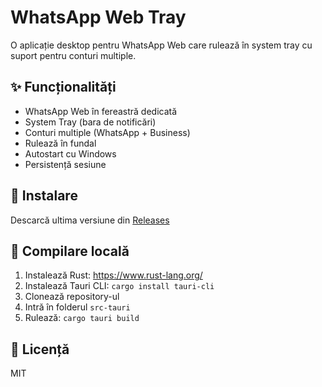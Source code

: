 # WhatsApp Web Tray

O aplicație desktop pentru WhatsApp Web care rulează în system tray cu suport pentru conturi multiple.

## ✨ Funcționalități

- WhatsApp Web în fereastră dedicată
- System Tray (bara de notificări)
- Conturi multiple (WhatsApp + Business)
- Rulează în fundal
- Autostart cu Windows
- Persistență sesiune

## 🚀 Instalare

Descarcă ultima versiune din [Releases](https://github.com/numele-tau/whatsapp-web-tray/releases)

## 🔧 Compilare locală

1. Instalează Rust: https://www.rust-lang.org/
2. Instalează Tauri CLI: `cargo install tauri-cli`
3. Clonează repository-ul
4. Intră în folderul `src-tauri`
5. Rulează: `cargo tauri build`

## 📄 Licență

MIT